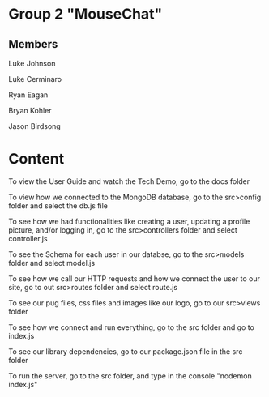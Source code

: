 # Group 2 "MouseChat"
## Members
Luke Johnson

Luke Cerminaro

Ryan Eagan

Bryan Kohler

Jason Birdsong

# Content
To view the User Guide and watch the Tech Demo, go to the docs folder

To view how we connected to the MongoDB database, go to the src>config folder and select the db.js file

To see how we had functionalities like creating a user, updating a profile picture, and/or logging in, go to the src>controllers folder and select controller.js

To see the Schema for each user in our databse, go to the src>models folder and select model.js

To see how we call our HTTP requests and how we connect the user to our site, go to out src>routes folder and select route.js

To see our pug files, css files and images like our logo, go to our src>views folder

To see how we connect and run everything, go to the src folder and go to index.js

To see our library dependencies, go to our package.json file in the src folder

To run the server, go to the src folder, and type in the console "nodemon index.js"